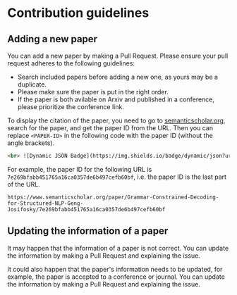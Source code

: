 # Contribution guidelines

## Adding a new paper

You can add a new paper by making a Pull Request.
Please ensure your pull request adheres to the following guidelines:

- Search included papers before adding a new one, as yours may be a duplicate.
- Please make sure the paper is put in the right order.
- If the paper is both avilable on Arxiv and published in a conference, please prioritize the conference link.

To display the citation of the paper, you need to go to [semanticscholar.org](https://www.semanticscholar.org/), search for the paper, and get the paper ID from the URL. Then you can replace `<PAPER-ID>` in the following code with the paper ID (without the angle brackets).

```html
<br> ![Dynamic JSON Badge](https://img.shields.io/badge/dynamic/json?url=https%3A%2F%2Fapi.semanticscholar.org%2Fgraph%2Fv1%2Fpaper%2F<PAPER-ID>%3Ffields%3DcitationCount&query=%24.citationCount&label=citation)
```

For example, the paper ID for the following URL is `7e269bfabb451765a16ca0357de6b497cefb60bf`, i.e. the paper ID is the last part of the URL.

```url
https://www.semanticscholar.org/paper/Grammar-Constrained-Decoding-for-Structured-NLP-Geng-Josifosky/7e269bfabb451765a16ca0357de6b497cefb60bf
```

## Updating the information of a paper

It may happen that the information of a paper is not correct. You can update the information by making a Pull Request and explaining the issue.

It could also happen that the paper's information needs to be updated, for example, the paper is accepted to a conference or journal. You can update the information by making a Pull Request and explaining the issue.
